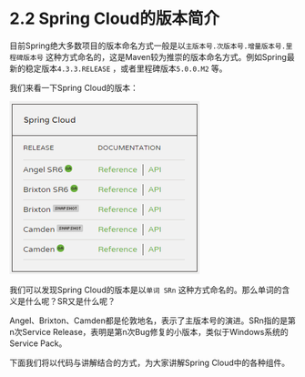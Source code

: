 # 2.2 Spring Cloud的版本简介

目前Spring绝大多数项目的版本命名方式一般是以`主版本号.次版本号.增量版本号.里程碑版本号` 这种方式命名的，这是Maven较为推崇的版本命名方式。例如Spring最新的稳定版本`4.3.3.RELEASE` ，或者里程碑版本`5.0.0.M2` 等。

我们来看一下Spring Cloud的版本：

![](images/spring-cloud-versions.png)

我们可以发现Spring Cloud的版本是以`单词 SRn` 这种方式命名的。那么单词的含义是什么呢？SR又是什么呢？

Angel、Brixton、Camden都是伦敦地名，表示了主版本号的演进。SRn指的是第n次Service Release，表明是第n次Bug修复的小版本，类似于Windows系统的Service Pack。

下面我们将以代码与讲解结合的方式，为大家讲解Spring Cloud中的各种组件。